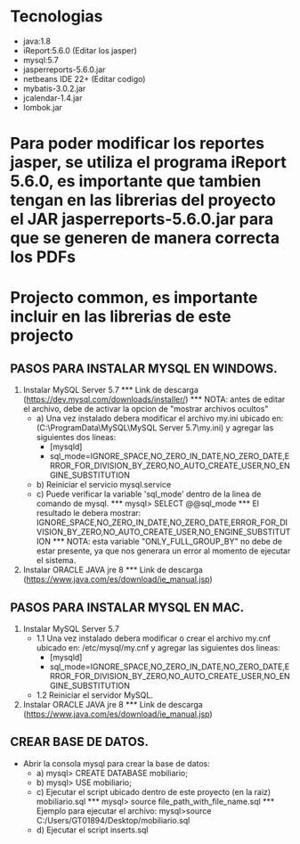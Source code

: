 # Tecnologias
* java:1.8
* iReport:5.6.0 (Editar los jasper)
* mysql:5.7
* jasperreports-5.6.0.jar
* netbeans IDE 22+ (Editar codigo)
* mybatis-3.0.2.jar
* jcalendar-1.4.jar
* lombok.jar

# Para poder modificar los reportes jasper, se utiliza el programa iReport 5.6.0, es importante que tambien tengan en las librerias del proyecto el JAR jasperreports-5.6.0.jar para que se generen de manera correcta los PDFs

# Projecto common, es importante incluir en las librerias de este projecto

## PASOS PARA INSTALAR MYSQL EN WINDOWS.
1. Instalar MySQL Server 5.7 
    *** Link de descarga (https://dev.mysql.com/downloads/installer/)
    *** NOTA: antes de editar el archivo, debe de activar la opcion de "mostrar archivos ocultos"
    * a) Una vez instalado debera modificar el archivo my.ini ubicado en: (C:\ProgramData\MySQL\MySQL Server 5.7\my.ini) y agregar las siguientes dos lineas:
        * [mysqld]
        * sql_mode=IGNORE_SPACE,NO_ZERO_IN_DATE,NO_ZERO_DATE,ERROR_FOR_DIVISION_BY_ZERO,NO_AUTO_CREATE_USER,NO_ENGINE_SUBSTITUTION
    * b) Reiniciar el servicio mysql.service
    * c) Puede verificar la variable 'sql_mode' dentro de la linea de comando de mysql.
        *** mysql> SELECT @@sql_mode
        *** El resultado le debera mostrar: IGNORE_SPACE,NO_ZERO_IN_DATE,NO_ZERO_DATE,ERROR_FOR_DIVISION_BY_ZERO,NO_AUTO_CREATE_USER,NO_ENGINE_SUBSTITUTION
        *** NOTA: esta variable "ONLY_FULL_GROUP_BY" no debe de estar presente, ya que nos generara un error al momento de ejecutar el sistema.
3. Instalar ORACLE JAVA jre 8
    *** Link de descarga (https://www.java.com/es/download/ie_manual.jsp)

## PASOS PARA INSTALAR MYSQL EN MAC.
1. Instalar MySQL Server 5.7
   * 1.1 Una vez instalado debera modificar o crear el archivo my.cnf ubicado en: /etc/mysql/my.cnf y agregar las siguientes dos lineas:
        * [mysqld]
        * sql_mode=IGNORE_SPACE,NO_ZERO_IN_DATE,NO_ZERO_DATE,ERROR_FOR_DIVISION_BY_ZERO,NO_AUTO_CREATE_USER,NO_ENGINE_SUBSTITUTION
   * 1.2 Reiniciar el servidor MySQL.
2. Instalar ORACLE JAVA jre 8
    *** Link de descarga (https://www.java.com/es/download/ie_manual.jsp)

## CREAR BASE DE DATOS.
* Abrir la consola mysql para crear la base de datos:
    * a) mysql> CREATE DATABASE mobiliario;
    * b) mysql> USE mobiliario;
    * c) Ejecutar el script ubicado dentro de este proyecto (en la raiz) mobiliario.sql
        *** mysql> source file_path_with_file_name.sql
        *** Ejemplo para ejecutar el archivo: mysql>source C:/Users/GT01894/Desktop/mobiliario.sql
    * d) Ejecutar el script inserts.sql
